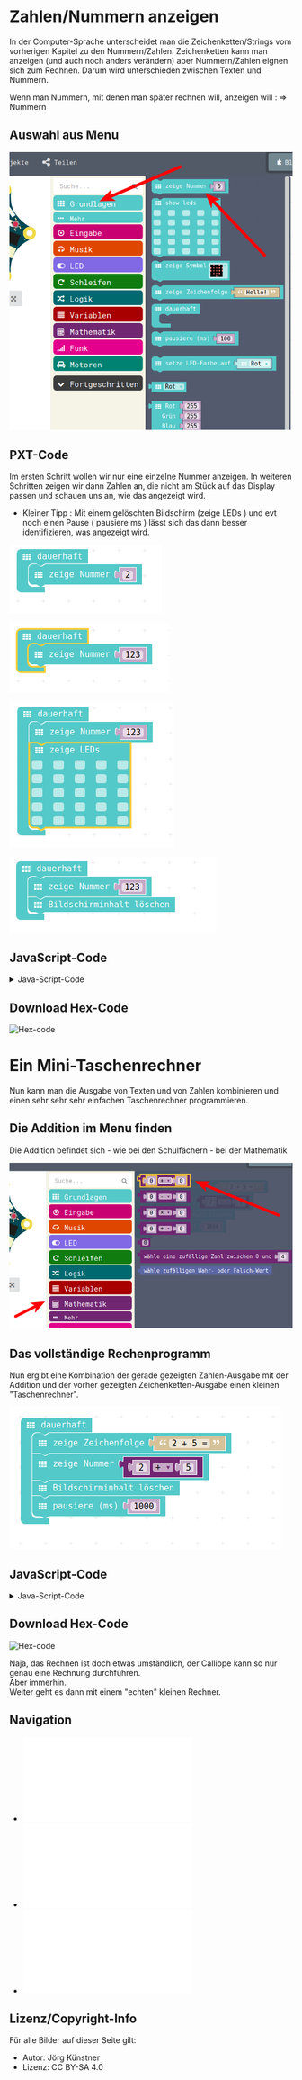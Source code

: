 # Zahlen/Nummern anzeigen

In der Computer-Sprache unterscheidet man die Zeichenketten/Strings vom vorherigen Kapitel zu den Nummern/Zahlen.
Zeichenketten kann man anzeigen (und auch noch anders verändern) aber Nummern/Zahlen eignen sich zum Rechnen. 
Darum wird unterschieden zwischen Texten und Nummern. 

Wenn man Nummern, mit denen man später rechnen will, anzeigen will : => Nummern 


## Auswahl aus Menu

![Menu-Auswahl](pics/NummernMenu.png)

## PXT-Code

Im ersten Schritt wollen wir nur eine einzelne Nummer anzeigen. 
In weiteren Schritten zeigen wir dann Zahlen an, die nicht am Stück auf das Display passen und schauen uns an, wie das angezeigt wird.

- Kleiner Tipp : Mit einem gelöschten Bildschirm (zeige LEDs ) und evt noch einen Pause ( pausiere ms ) lässt sich das dann besser identifizieren, was angezeigt wird.


![Einzelne Ziffer](pics/Zahlen_zeigen_01.png)


![Grosse Zahlen](pics/Zahlen_zeigen_02.png)


![Grosse Zahlen mit Loeschen ](pics/Zahlen_zeigen_03.png)


![Grosse Zahlen mit Loeschen und Warten ](pics/Zahlen_zeigen_04.png)



## JavaScript-Code

<details>
 <summary>Java-Script-Code</summary>

```js
basic.forever(() => {
    basic.showNumber(123)
    basic.clearScreen()
    basic.pause(1000)
})
```
</details>

## Download Hex-Code

![Hex-code](mini-NummernAnzeigen.hex)


# Ein Mini-Taschenrechner 

Nun kann man die Ausgabe von Texten und von Zahlen kombinieren und einen sehr sehr sehr einfachen Taschenrechner programmieren.

## Die Addition im Menu finden

Die Addition befindet sich - wie bei den Schulfächern - bei der Mathematik

 
![Zahlen addieren im Menu Mathematik](pics/Zahlen_zeigen_05.png)


## Das vollständige Rechenprogramm

Nun ergibt eine Kombination der gerade gezeigten Zahlen-Ausgabe mit der Addition und der vorher gezeigten Zeichenketten-Ausgabe einen kleinen
"Taschenrechner".

![Zahlen addieren](pics/Zahlen_zeigen_06.png)

## JavaScript-Code

<details>
 <summary>Java-Script-Code</summary>

```js
basic.forever(() => {
    basic.showString("2 + 5 =")
    basic.showNumber(2 + 5)
    basic.clearScreen()
    basic.pause(1000)
})
})
```
</details>

## Download Hex-Code

![Hex-code](mini-SimplerTaschenRechner.hex)



Naja, das Rechnen ist doch etwas umständlich, der Calliope kann so nur genau eine Rechnung durchführen.  
Aber immerhin.  
Weiter geht es dann mit einem "echten" kleinen Rechner.


## Navigation


* ![Zurück](../01_05_Texte_Anzeigen/README.md)  
* ![Hoch zur Übersicht](../README.md)  
* ![Weiter ](../01_07_Platzhalter/README.md)



## Lizenz/Copyright-Info
Für alle Bilder auf dieser Seite gilt:

*  Autor: Jörg Künstner
* Lizenz: CC BY-SA 4.0

